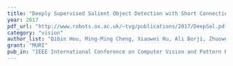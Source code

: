 ```yaml
---
title: "Deeply Supervised Salient Object Detection with Short Connections"
year: 2017
pdf_url: "http://www.robots.ox.ac.uk/~tvg/publications/2017/DeepSal.pdf"
category: "vision"
author_list: "Qibin Hou, Ming-Ming Cheng, Xiaowei Hu, Ali Borji, Zhuowen Tu, Philip H.S. Torr"
grant: "MURI"
pub_in: "IEEE International Conference on Computer Vision and Pattern Recognition (CVPR), 2017"
---
```

